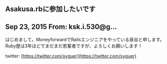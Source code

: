 ## Asakusa.rbに参加したいです

## Sep 23, 2015 From: ksk.i.530@g...

はじめまして。MoneyforwardでRailsエンジニアをやっている泉谷と申します。  
Ruby歴は3年ほどでまだまだ若輩者ですが、よろしくお願いします！

twitter: [https://twitter.com/syguer](https://twitter.com/syguer)

